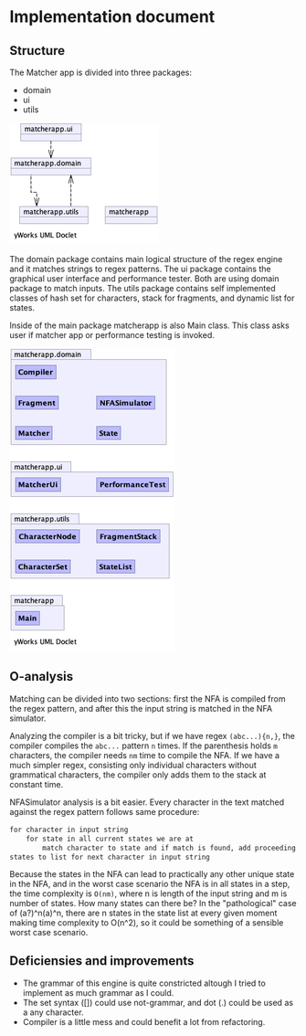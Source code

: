 # Implementation document

## Structure

The Matcher app is divided into three packages:
* domain
* ui
* utils

![uml](./resources/overview0.png)

The domain package contains main logical structure of the regex engine and it matches strings to regex patterns.
The ui package contains the graphical user interface and performance tester. 
Both are using domain package to match inputs.
The utils package contains self implemented classes of hash set for characters, stack for fragments, and dynamic list for states.

Inside of the main package matcherapp is also Main class. This class asks user if matcher app or performance testing is invoked.

![uml](./resources/overview1.png)

## O-analysis
Matching can be divided into two sections: first the NFA is compiled from the regex pattern, and after this the input string is matched in the NFA simulator.

Analyzing the compiler is a bit tricky, but if we have regex `(abc...){n,}`, the compiler compiles the `abc...` pattern `n` times.
If the parenthesis holds `m` characters, the compiler needs `nm` time to compile the NFA. 
If we have a much simpler regex, consisting only individual characters without grammatical characters, the compiler only adds them to the stack at constant time. 

NFASimulator analysis is a bit easier. Every character in the text matched against the regex pattern follows same procedure: 
```
for character in input string
    for state in all current states we are at
        match character to state and if match is found, add proceeding states to list for next character in input string
```
Because the states in the NFA can lead to practically any other unique state in the NFA, and in the worst case scenario the NFA is in all states in a step, the time complexity is `O(nm)`, where n is length of the input string and m is number of states. 
How many states can there be? In the "pathological" case of (a?)^n(a)^n, there are n states in the state list at every given moment making time complexity to O(n^2), so it could be something of a sensible worst case scenario.

## Deficiensies and improvements

* The grammar of this engine is quite constricted altough I tried to implement as much grammar as I could. 
* The set syntax ([]) could use not-grammar, and dot (.) could be used as a any character.
* Compiler is a little mess and could benefit a lot from refactoring. 
